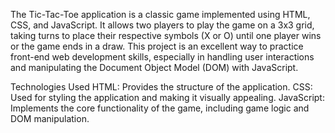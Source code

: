 The Tic-Tac-Toe application is a classic game implemented using HTML, CSS, and JavaScript. It allows two players to play the game on a 3x3 grid, taking
turns to place their respective symbols (X or O) until one player wins or the game ends in a draw. 
This project is an excellent way to practice front-end web development skills, especially in handling user interactions and manipulating the Document Object Model (DOM) with JavaScript.


Technologies Used
HTML: Provides the structure of the application.
CSS: Used for styling the application and making it visually appealing.
JavaScript: Implements the core functionality of the game, including game logic and DOM manipulation.

